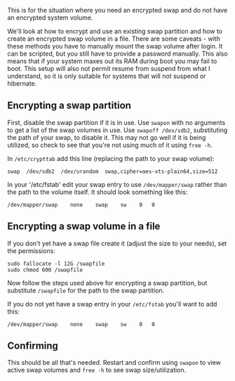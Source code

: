 This is for the situation where you need an encrypted swap and do not have an encrypted system volume.

We'll look at how to encrypt and use an existing swap partition and how to create an encrypted swap volume in a file. There are some caveats - with these methods you have to manually mount the swap volume after login. It can be scripted, but you still have to provide a password manually. This also means that if your system maxes out its RAM during boot you may fail to boot. This setup will also not permit resume from suspend from what I understand, so it is only suitable for systems that will not suspend or hibernate.

## Encrypting a swap partition
First, disable the swap partition if it is in use. Use `swapon` with no arguments to get a list of the swap volumes in use. Use `swapoff /dev/sdb2`, substituting the path of your swap, to disable it. This may not go well if it is being utilized, so check to see that you're not using much of it using `free -h`.

In `/etc/crypttab` add this line (replacing the path to your swap volume):
```
swap  /dev/sdb2  /dev/urandom  swap,cipher=aes-xts-plain64,size=512
```

In your '/etc/fstab' edit your swap entry to use `/dev/mapper/swap` rather than the path to the volume itself. It should look something like this:
```
/dev/mapper/swap    none    swap    sw    0   0
```

## Encrypting a swap volume in a file
If you don't yet have a swap file create it (adjust the size to your needs), set the permissions:
```
sudo fallocate -l 12G /swapfile
sudo chmod 600 /swapfile
```

Now follow the steps used above for encrypting a swap partition, but substitute `/swapfile` for the path to the swap partition.

If you do not yet have a swap entry in your `/etc/fstab` you'll want to add this:
```
/dev/mapper/swap    none    swap    sw    0   0
```

## Confirming
This should be all that's needed. Restart and confirm using `swapon` to view active swap volumes and `free -h` to see swap size/utilization.
